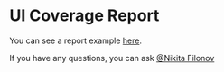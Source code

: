 # UI Coverage Report

You can see a report example [here](https://nikita-filonov.github.io/ui-coverage-scenario-tool/).

If you have any questions, you can ask [@Nikita Filonov](https://t.me/sound_right)